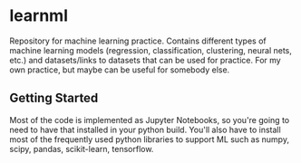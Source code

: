 # learnml

Repository for  machine learning practice. Contains different types of machine learning models (regression, classification, clustering, neural nets, etc.) and datasets/links to datasets that can be used for practice. For my own practice, but maybe can be useful for somebody else.

## Getting Started

Most of the code is implemented as Jupyter Notebooks, so you're going to need to have that installed in your python build. You'll also have to install most of the frequently used python libraries to support ML such as numpy, scipy, pandas, scikit-learn, tensorflow.



